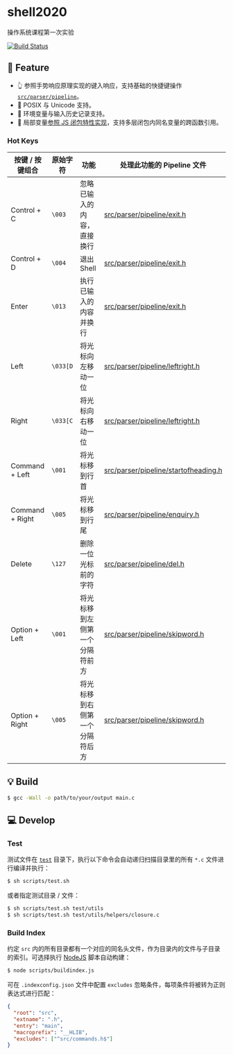 # shell2020

操作系统课程第一次实验

[![Build Status](https://travis-ci.com/imhele/shell2020.svg?branch=master)](https://travis-ci.com/imhele/shell2020)

## 🍕 Feature

- 👆 参照手势响应原理实现的键入响应，支持基础的快捷键操作 [`src/parser/pipeline`](https://github.com/imhele/shell2020/tree/master/src/parser/pipeline)。
- 🎨 POSIX 与 Unicode 支持。
- 🌟 环境变量与输入历史记录支持。
- 💄 局部变量[参照 JS 闭包特性实现](https://github.com/imhele/blog/issues/7)，支持多层闭包内同名变量的跨函数引用。

### Hot Keys

| 按键 / 按键组合 | 原始字符 | 功能                           | 处理此功能的 Pipeline 文件                                                                                                   |
| --------------- | -------- | ------------------------------ | ---------------------------------------------------------------------------------------------------------------------------- |
| Control + C     | `\003`   | 忽略已输入的内容，直接换行     | [src/parser/pipeline/exit.h ](https://github.com/imhele/shell2020/tree/master/src/parser/pipeline/exit.h)                    |
| Control + D     | `\004`   | 退出 Shell                     | [src/parser/pipeline/exit.h ](https://github.com/imhele/shell2020/tree/master/src/parser/pipeline/exit.h)                    |
| Enter           | `\013`   | 执行已输入的内容并换行         | [src/parser/pipeline/exit.h ](https://github.com/imhele/shell2020/tree/master/src/parser/pipeline/exit.h)                    |
| Left            | `\033[D` | 将光标向左移动一位             | [src/parser/pipeline/leftright.h](https://github.com/imhele/shell2020/tree/master/src/parser/pipeline/leftright.h)           |
| Right           | `\033[C` | 将光标向右移动一位             | [src/parser/pipeline/leftright.h](https://github.com/imhele/shell2020/tree/master/src/parser/pipeline/leftright.h)           |
| Command + Left  | `\001`   | 将光标移到行首                 | [src/parser/pipeline/startofheading.h](https://github.com/imhele/shell2020/tree/master/src/parser/pipeline/startofheading.h) |
| Command + Right | `\005`   | 将光标移到行尾                 | [src/parser/pipeline/enquiry.h](https://github.com/imhele/shell2020/tree/master/src/parser/pipeline/enquiry.h)               |
| Delete          | `\127`   | 删除一位光标前的字符           | [src/parser/pipeline/del.h ](https://github.com/imhele/shell2020/tree/master/src/parser/pipeline/del.h)                      |
| Option + Left   | `\001`   | 将光标移到左侧第一个分隔符前方 | [src/parser/pipeline/skipword.h](https://github.com/imhele/shell2020/tree/master/src/parser/pipeline/skipword.h)             |
| Option + Right  | `\005`   | 将光标移到右侧第一个分隔符后方 | [src/parser/pipeline/skipword.h](https://github.com/imhele/shell2020/tree/master/src/parser/pipeline/skipword.h)             |

## 💡 Build

```bash
$ gcc -Wall -o path/to/your/output main.c
```

## 💻 Develop

### Test

测试文件在 [`test`](https://github.com/imhele/shell2020/tree/master/test) 目录下，执行以下命令会自动递归扫描目录里的所有 `*.c` 文件进行编译并执行：

```bash
$ sh scripts/test.sh
```

或者指定测试目录 / 文件：

```bash
$ sh scripts/test.sh test/utils
$ sh scripts/test.sh test/utils/helpers/closure.c
```

### Build Index

约定 `src` 内的所有目录都有一个对应的同名头文件，作为目录内的文件与子目录的索引。可选择执行 [NodeJS](https://nodejs.org/) 脚本自动构建：

```bash
$ node scripts/buildindex.js
```

可在 `.indexconfig.json` 文件中配置 `excludes` 忽略条件，每项条件将被转为正则表达式进行匹配：

```json
{
  "root": "src",
  "extname": ".h",
  "entry": "main",
  "macroprefix": "__HLIB",
  "excludes": ["^src/commands.h$"]
}
```
